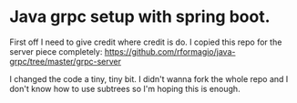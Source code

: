 # Java grpc setup with spring boot.
First off I need to give credit where credit is do. I copied this repo for the server piece completely:
 https://github.com/rformagio/java-grpc/tree/master/grpc-server

I changed the code a tiny, tiny bit. I didn't wanna fork the whole repo and I don't know how to use subtrees
so I'm hoping this is enough.

